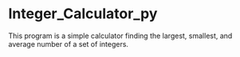 # Integer_Calculator_py
This program is a simple calculator finding the largest, smallest, and average number of a set of integers.
